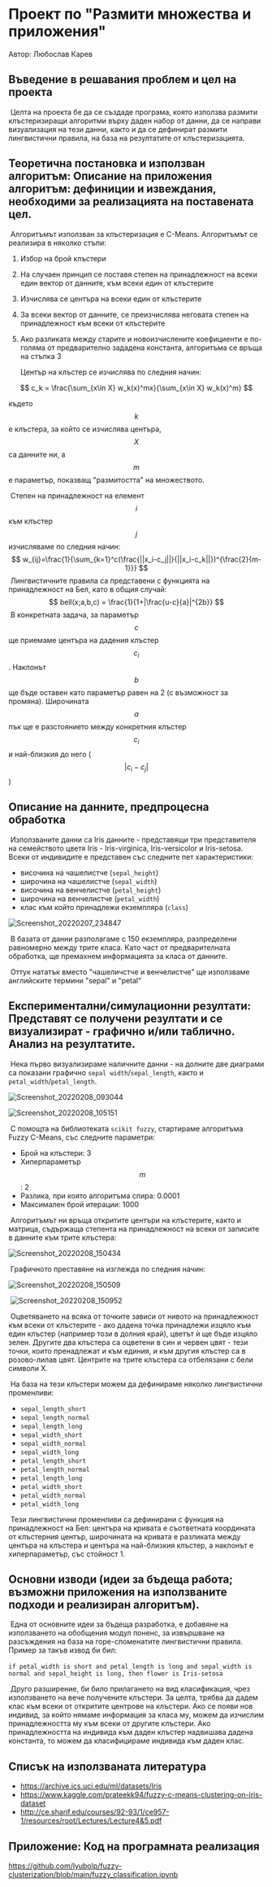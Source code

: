 # Проект по "Размити множества и приложения"

Автор: Любослав Карев

## Въведение в решавания проблем и цел на проекта

​	Целта на проекта бе да се създаде програма, която използва размити клъстеризиращи алгоритми върху даден набор от данни, да се направи визуализация на тези данни, както и да се дефинират размити лингвистични правила, на база на резултатите от клъстеризацията.

## Теоретична постановка и използван алгоритъм: Описание на приложения  алгоритъм: дефиниции и извеждания, необходими за реализацията на  поставената цел.

​	Алгоритъмът използван за клъстеризация е C-Means. Алгоритъмът се реализира в няколко стъпи:

1. Избор на брой клъстери

2. На случаен принцип се поставя степен на принадлежност на всеки един вектор от данните, към всеки един от клъстерите

3. Изчислява се центъра на всеки един от клъстерите

4. За всеки вектор от данните, се преизчислява неговата степен на принадлежност към всеки от клъстерите

5. Ако разликата между старите и новоизчислените коефициенти е по-голяма от предварително зададена константа, алгоритъма се връща на стъпка 3

   Център на клъстер се изчислява по следния начин:

$$
c_k = \frac{\sum_{x\in X} w_k(x)^mx}{\sum_{x\in X} w_k(x)^m}
$$

където $$k$$ е клъстера, за който се изчислява центъра, $$X$$ са данните ни, а $$m$$ е параметър, показващ "размитостта" на множеството.

​	Степен на принадлежност на елемент $$i$$ към клъстер $$j$$ изчисляваме по следния начин:
$$
w_{ij}=\frac{1}{\sum_{k=1}^c(\frac{||x_i-c_j||}{||x_i-c_k||})^{\frac{2}{m-1}}}
$$
​	Лингвистичните правила са представени с функцията на принадлежност на Бел, като в общия случай:
$$
bell(x;a,b,c) = \frac{1}{1+|\frac{u-c}{a}|^{2b}}
$$
​	В конкретната задача, за параметър $$c$$ ще приемаме центъра на дадения клъстер $$c_i$$. Наклонът $$b$$ ще бъде оставен като параметър равен на 2 (с възможност за промяна). Широчината $$a$$ пък ще е разстоянието между конкретния клъстер $$c_i$$ и най-близкия до него ($$|c_i - c_j|$$)

## Описание на данните, предпроцесна обработка

​	Използваните данни са Iris данните - представящи три представителя на семейството цветя Iris - Iris-virginica, Iris-versicolor и Iris-setosa. Всеки от индивидите е представен със следните пет характеристики:

- височина на чашелистче  (`sepal_height`)
- широчина на чашелистче (`sepal_width`)
- височина на венчелистче (`petal_height`)
- широчина на венчелистче (`petal_width`)
- клас към който принадлежи екземпляра (`class`)

![Screenshot_20220207_234847](/home/lyubo/Pictures/Screenshot_20220207_234847.png)

​	В базата от данни разполагаме с 150 екземпляра, разпределени равномерно между трите класа. Като част от предварителната обработка, ще премахнем информацията за класа от данните.

​	Оттук нататък вместо "чашеличстче и венчелистче" ще използваме английските термини "sepal" и "petal"

## Експериментални/симулационни резултати: Представят се получени  резултати и се визуализират - графично и/или таблично. Анализ на  резултатите.

​	Нека първо визуализираме наличните данни - на долните две диаграми са показани графично `sepal width`/`sepal_length`, както и `petal_width`/`petal_length`.

![Screenshot_20220208_093044](/home/lyubo/Pictures/Screenshot_20220208_093044.png)

![Screenshot_20220208_105151](/home/lyubo/Pictures/Screenshot_20220208_105151.png)

​	С помощта на библиотеката `scikit fuzzy`, стартираме алгоритъма Fuzzy C-Means, със следните параметри:

- Брой на клъстери: 3
- Хиперпараметър $$m$$: 2
- Разлика, при която алгоритъма спира: 0.0001
- Максимален брой итерации: 1000

​	Алгоритъмът ни връща откритите центъри на клъстерите, както и матрица, съдържаща степента на принадлежност на всеки от записите в данните към трите клъстера:

![Screenshot_20220208_150434](/home/lyubo/Pictures/Screenshot_20220208_150434.png)

​	Графичното преставяне на изглежда по следния начин:

![Screenshot_20220208_150509](/home/lyubo/Pictures/Screenshot_20220208_150509.png)

​	            ![Screenshot_20220208_150952](/home/lyubo/Pictures/Screenshot_20220208_150952.png)



​	Оцветяването на всяка от точките зависи от нивото на принадлежност към всеки от клъстерите - ако дадена точка принадлежи изцяло към един клъстер (например този в долния край), цветът ѝ ще бъде изцяло зелен. Другите два клъстера са оцветени в син и червен цвят - тези точки, които пренадлежат и към единия, и към другия клъстер са в розово-лилав цвят. Центрите на трите клъстера са отбелязани с бели символи X. 

​	На база на тези клъстери можем да дефинираме няколко лингвистични променливи:

- `sepal_length_short`
- `sepal_length_normal`
- `sepal_length_long`
- `sepal_width_short`
- `sepal_width_normal`
- `sepal_width_long`
- `petal_length_short`
- `petal_length_normal`
- `petal_length_long`
- `petal_width_short`
- `petal_width_normal`
- `petal_width_long`

​	Тези лингвистични променливи са дефинирани с функция на принадлежност на Бел: центъра на кривата е съответната координата от клъстерния център, широчината на кривата е разликата между центъра на клъстера и центъра на най-близкия клъстер, а наклонът е хиперпараметър, със стойност 1.	

## Oсновни изводи (идеи за бъдеща работа; възможни приложения на използваните подходи и реализиран алгоритъм).

​	Една от основните идеи за бъдеща разработка, е добавяне на използването на обобщения модул поненс, за извършване на разсъждения на база на горе-споменатите лингвистични правила. Пример за такъв извод би бил:

​	`if petal_width is short and petal_length is long and sepal_width is normal and sepal_height is long, then flower is Iris-setosa `

​	Друго разширение, би било прилагането на вид класификация, чрез използването на вече получените клъстери. За целта, трябва да дадем клас към всеки от откритите центрове на клъстери. Ако се появи нов индивид, за който нямаме информация за класа му, можем да изчислим принадлежността му към всеки от другите клъстери. Ако принадлежността на индивида към даден клъстер надвишава дадена константа, то можем да класифицираме индивида към даден клас.

## Списък на използваната литература

- https://archive.ics.uci.edu/ml/datasets/Iris
- https://www.kaggle.com/prateekk94/fuzzy-c-means-clustering-on-iris-dataset
- http://ce.sharif.edu/courses/92-93/1/ce957-1/resources/root/Lectures/Lecture4&5.pdf

## Приложение: Код на програмната реализация

https://github.com/lyubolp/fuzzy-clusterization/blob/main/fuzzy_classification.ipynb